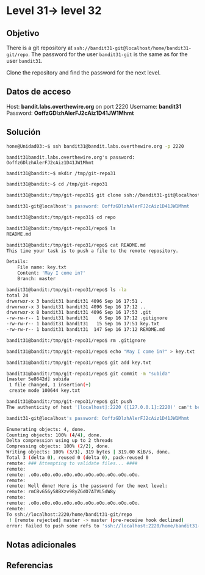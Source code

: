 # Level 31-> level 32

## Objetivo
There is a git repository at `ssh://bandit31-git@localhost/home/bandit31-git/repo`. The password for the user `bandit31-git` is the same as for the user `bandit31`.

Clone the repository and find the password for the next level.

## Datos de acceso
Host: **bandit.labs.overthewire.org** on port 2220
Username: **bandit31**
Password: **OoffzGDlzhAlerFJ2cAiz1D41JW1Mhmt**

## Solución
```bash
hone@Unidad03:~$ ssh bandit31@bandit.labs.overthewire.org -p 2220
```

```
bandit31bandit.labs.overthewire.org's password: OoffzGDlzhAlerFJ2cAiz1D41JW1Mhmt
```

```bash 
bandit31@bandit:~$ mkdir /tmp/git-repo31
```

```bash 
bandit31@bandit:~$ cd /tmp/git-repo31
```

```bash 
bandit31@bandit:/tmp/git-repo31$ git clone ssh://bandit31-git@localhost:2220/home/bandit31-git/repo
```

```bash 
bandit31-git@localhost's password: OoffzGDlzhAlerFJ2cAiz1D41JW1Mhmt
```

```bash 
bandit31@bandit:/tmp/git-repo31$ cd repo
```

```bash 
bandit31@bandit:/tmp/git-repo31/repo$ ls
README.md
```

```bash 
bandit31@bandit:/tmp/git-repo31/repo$ cat README.md 
This time your task is to push a file to the remote repository.

Details:
    File name: key.txt
    Content: 'May I come in?'
    Branch: master

```

```bash 
bandit31@bandit:/tmp/git-repo31/repo$ ls -la
total 24
drwxrwxr-x 3 bandit31 bandit31 4096 Sep 16 17:51 .
drwxrwxr-x 3 bandit31 bandit31 4096 Sep 16 17:12 ..
drwxrwxr-x 8 bandit31 bandit31 4096 Sep 16 17:53 .git
-rw-rw-r-- 1 bandit31 bandit31    6 Sep 16 17:12 .gitignore
-rw-rw-r-- 1 bandit31 bandit31   15 Sep 16 17:51 key.txt
-rw-rw-r-- 1 bandit31 bandit31  147 Sep 16 17:12 README.md
```

```bash 
bandit31@bandit:/tmp/git-repo31/repo$ rm .gitignore
```

```bash 
bandit31@bandit:/tmp/git-repo31/repo$ echo "May I come in?" > key.txt
```

```bash 
bandit31@bandit:/tmp/git-repo31/repo$ git add key.txt
```

```bash 
bandit31@bandit:/tmp/git-repo31/repo$ git commit -m "subida"
[master 5e8642d] subida
 1 file changed, 1 insertion(+)
 create mode 100644 key.txt
```

```bash 
bandit31@bandit:/tmp/git-repo31/repo$ git push 
The authenticity of host '[localhost]:2220 ([127.0.0.1]:2220)' can't be established.
```

```bash 
bandit31-git@localhost's password: OoffzGDlzhAlerFJ2cAiz1D41JW1Mhmt
```

```bash 
Enumerating objects: 4, done.
Counting objects: 100% (4/4), done.
Delta compression using up to 2 threads
Compressing objects: 100% (2/2), done.
Writing objects: 100% (3/3), 319 bytes | 319.00 KiB/s, done.
Total 3 (delta 0), reused 0 (delta 0), pack-reused 0
remote: ### Attempting to validate files... ####
remote: 
remote: .oOo.oOo.oOo.oOo.oOo.oOo.oOo.oOo.oOo.oOo.
remote: 
remote: Well done! Here is the password for the next level:
remote: rmCBvG56y58BXzv98yZGdO7ATVL5dW8y 
remote: 
remote: .oOo.oOo.oOo.oOo.oOo.oOo.oOo.oOo.oOo.oOo.
remote: 
To ssh://localhost:2220/home/bandit31-git/repo
 ! [remote rejected] master -> master (pre-receive hook declined)
error: failed to push some refs to 'ssh://localhost:2220/home/bandit31-git/repo'
```

## Notas adicionales
## Referencias